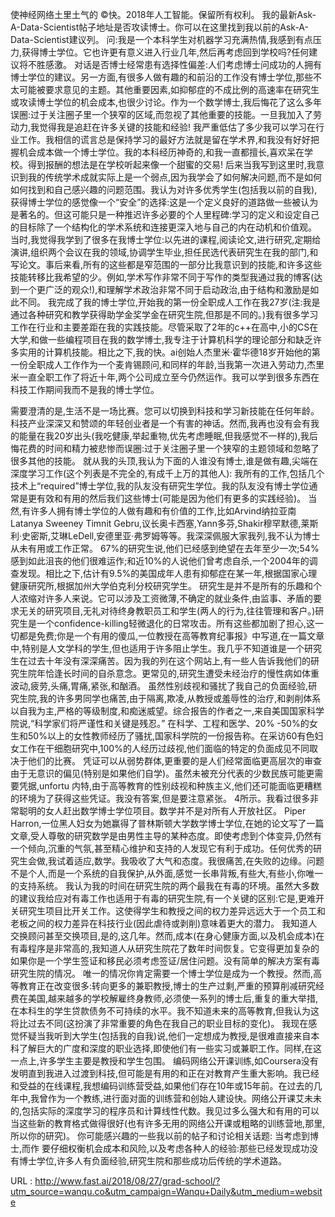 使神经网络土里土气的 
 ©快。2018年人工智能。保留所有权利。 
 我的最新Ask-A-Data-Scientist帖子地址是否攻读博士。你可以在这里找到我以前的Ask-A-Data-Scientist建议列。 
 问:我是一个本科学生对机器学习充满热情,我感到有点压力,获得博士学位。它也许更有意义进入行业几年,然后再考虑回到学校吗?任何建议将不胜感激。 
 对话是否博士经常患有选择性偏差:人们考虑博士问成功的人拥有博士学位的建议。另一方面,有很多人做有趣的和前沿的工作没有博士学位,那些不太可能被要求意见的主题。其他重要因素,如抑郁症的不成比例的高速率在研究生或攻读博士学位的机会成本,也很少讨论。作为一个数学博士,我后悔花了这么多年误圈:过于关注圈子里一个狭窄的区域,而忽视了其他重要的技能。一旦我加入了劳动力,我觉得我是追赶在许多关键的技能和经验! 
 我严重低估了多少我可以学习在行业工作。我相信的谎言总是保持学习的最好方法就是留在学术界,和我没有好好把握机会成本做一个博士学位。我的本科经历神奇的,和我一直都擅长,喜欢呆在学校。得到报酬的想法是在学校听起来像一个甜蜜的交易! 
 后来当我写到这里时,我意识到我的传统学术成就实际上是一个弱点,因为我学会了如何解决问题,而不是如何如何找到和自己感兴趣的问题范围。我认为对许多优秀学生(包括我以前的自我),获得博士学位的感觉像一个“安全”的选择:这是一个定义良好的道路做一些被认为是著名的。但这可能只是一种推迟许多必要的个人里程碑:学习的定义和设定自己的目标除了一个结构化的学术系统和连接更深入地与自己的内在动机和价值观。 
 当时,我觉得我学到了很多在我博士学位:以先进的课程,阅读论文,进行研究,定期给演讲,组织两个会议在我的领域,协调学生毕业,担任民选代表研究生在我的部门,和写论文。事后来看,所有的这些都是窄范围的一部分比我意识到的技能,和许多这些技能转移比我希望的少。例如,学术写作非常不同于写作的类型我通过我的博客(达到一个更广泛的观众!),和理解学术政治非常不同于启动政治,由于结构和激励是如此不同。 
 我完成了我的博士学位,开始我的第一份全职成人工作在我27岁(注:我是通过各种研究和教学获得助学金奖学金在研究生院,但那是不同的。)我有很多学习工作在行业和主要差距在我的实践技能。尽管采取了2年的c++在高中,小的CS在大学,和做一些编程项目在我的数学博士,我专注于计算机科学的理论部分和缺乏许多实用的计算机技能。相比之下,我的快。ai创始人杰里米·霍华德18岁开始他的第一份全职成人工作作为一个麦肯锡顾问,和同样的年龄,当我第一次进入劳动力,杰里米一直全职工作了将近十年,两个公司成立至今仍然运作。我可以学到很多东西在科技工作期间我而不是我的博士学位。 
  
 需要澄清的是,生活不是一场比赛。您可以切换到科技和学习新技能在任何年龄。科技产业深深又和赞颂的年轻创业者是一个有害的神话。然而,我再也没有会有我的能量在我20岁出头(我吃健康,举起重物,优先考虑睡眠,但我感觉不一样的),我后悔花费的时间和精力被悲惨而误圈:过于关注圈子里一个狭窄的主题领域和忽略了很多其他的技能。 
 就从我的头顶,我认为下面的人谁没有博士,谁是做有趣,尖端在深度学习工作(这个列表是不完全的,有成千上万的其他人): 
 我所有的工作,包括几个技术上“required”博士学位,我的队友没有研究生学位。我的队友没有博士学位通常是更有效和有用的然后我们这些博士(可能是因为他们有更多的实践经验)。 
 当然,有许多人拥有博士学位的人做有趣和有价值的工作,比如Arvind纳拉亚南Latanya Sweeney Timnit Gebru,议长奥卡西塞,Yann多芬,Shakir穆罕默德,莱斯利·史密斯,艾琳LeDell,安德里亚·弗罗姆等等。我深深佩服大家我列,我不认为博士从未有用或工作正常。 
 67%的研究生说,他们已经感到绝望在去年至少一次;54%感到如此沮丧的他们很难运作;和近10%的人说他们曾考虑自杀,一个2004年的调查发现。相比之下,估计有9.5%的美国成年人患有抑郁症在某一年,根据国家心理健康研究所,根据加州大学伯克利分校研究学生。 
 研究生是并不是所有的乐趣和个人浓缩对许多人来说。它可以涉及工资微薄,不确定的就业条件,由监事、矛盾的要求无关的研究项目,无礼对待终身教职员工和学生(两人的行为,往往管理和客户。)研究生是一个confidence-killing轻微退化的日常攻击。所有这些都加剧了担心,这一切都是免费;你是一个有用的傻瓜,一位教授在高等教育纪事报》中写道,在一篇文章中,特别是人文学科的学生,但也适用于许多阻止学生。我几乎不知道谁是一个研究生在过去十年没有深深痛苦。因为我的列在这个网站上,有一些人告诉我他们的研究生院年恰逢长时间的自杀意念。更常见的,研究生遭受未经治疗的慢性病如体重波动,疲劳,头痛,胃痛,紧张,和酗酒。 
 虽然性别歧视和骚扰了我自己的负面经验,研究生院,我的许多男同学也痛苦,由于隔离,欺凌,从教授或羞辱性的治疗,和剥削体系以自我为主,严格的等级制度,和痴迷威望。综合报告的作者之一,来自美国国家科学院说,“科学家们将严谨性和关键是残忍。” 
 在科学、工程和医学、20% -50%的女生和50%以上的女性教师经历了骚扰,国家科学院的一份报告称。在采访60有色妇女工作在干细胞研究中,100%的人经历过歧视,他们面临的特定的负面成见不同取决于他们的比赛。 
 凭证可以从弱势群体,更重要的是人们经常面临更高层次的审查由于无意识的偏见(特别是如果他们自学)。虽然未被充分代表的少数民族可能更需要凭据,unfortu 
 内特,由于高等教育的性别歧视和种族主义,他们还可能面临更糟糕的环境为了获得这些凭证。我没有答案,但是要注意紧张。 
 4所示。我看过很多非常聪明的女人赶出数学博士学位项目。数学并不是对所有人开放社区。 
 Piper Harron,一位黑人妇女为她赢得了普林斯顿大学数学博士学位,在她的论文写了一篇文章,受人尊敬的研究数学是由男性主导的某种态度。即使考虑到个体变异,仍然有一个倾向,沉重的气氛,甚至精心维护和支持的人发现它有利于成功。任何优秀的研究生会做,我试着适应,数学。我吸收了大气和态度。我很痛苦,在失败的边缘。问题不是个人,而是一个系统的自我保护,从外面,感觉一长串背叛,有些大,有些小,你唯一的支持系统。 
 我认为我的时间在研究生院的两个最我在有毒的环境。虽然大多数的建议我给应对有毒工作也适用于有毒的研究生院,有一个关键的区别:它是,更难开关研究生项目比开关工作。这使得学生和教授之间的权力差异远远大于一个员工和老板之间的权力差异在科技行业(因此虐待或剥削)意味着更大的潜力。 
 我知道人交换顾问甚至交换项目,是的,这几年。然而,成本(在身心健康方面,以及机会成本)在有毒程序是非常高的,我知道人从研究生院花了数年时间恢复。它变得更加复杂的如果你是一个学生签证和移民必须考虑签证/居住问题。没有简单的解决方案有毒研究生院的情况。 
 唯一的情况你肯定需要一个博士学位是成为一个教授。然而,高等教育正在改变很多:转向更多的兼职教授,博士的生产过剩,严重的预算削减研究经费在美国,越来越多的学校解雇终身教师,必须使一系列的博士后,重复的重大举措,在本科生的学生贷款债务不可持续的水平。我不知道未来的高等教育,但我认为这将比过去不同(这扮演了非常重要的角色在我自己的职业目标的变化)。 
 我现在感觉怀疑当我听到大学生(包括我的自我)说,他们一定想成为教授,是很难直接来自本科了解巨大的广度和深度的职业选择,即使他们有一些实习或兼职工作。同样,在这一点上,许多学生主要是教授和学生包围。 
 编码网络公开课训练,如Coursera没有发明直到我进入过渡到科技,但可能是有用的和正在对教育产生重大影响。我已经和受益的在线课程,我想编码训练营受益,如果他们存在10年或15年前。在过去的几年中,我曾作为一个教练,进行面对面的训练营和创始人建设快。网络公开课艾未未的,包括实际的深度学习的程序员和计算线性代数。我见过多么强大和有用的可以当这些新的教育格式做得很好(也有许多无用的网络公开课或粗略的训练营地,那里,所以你的研究)。 
 你可能感兴趣的一些我以前的帖子和讨论相关话题: 
 当考虑到博士,而作 
 要仔细权衡机会成本和风险,以及考虑各种人的经验:那些已经发现成功没有博士学位,许多人有负面经验,研究生院和那些成功后传统的学术道路。 
  
   
  URL : http://www.fast.ai/2018/08/27/grad-school/?utm_source=wanqu.co&utm_campaign=Wanqu+Daily&utm_medium=website